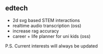 edtech
--
- 2d svg based STEM interactions
- realtime audio transcription (oss)
- increase rag accuracy
- career + life planner for uni kids (oss)


P.S. Current interests will always be updated
